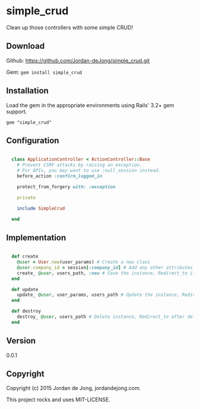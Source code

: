 # simple_crud

Clean up those controllers with some simple CRUD!

## Download

Github: https://github.com/Jordan-deJong/simple_crud.git

Gem: `gem install simple_crud`

## Installation

Load the gem in the appropriate environments using Rails' 3.2+ gem support.

  `gem "simple_crud"`

## Configuration


```ruby

  class ApplicationController < ActionController::Base
    # Prevent CSRF attacks by raising an exception.
    # For APIs, you may want to use :null_session instead.
    before_action :confirm_logged_in

    protect_from_forgery with: :exception

    private

    include SimpleCrud

  end

```

## Implementation


```ruby

  def create
    @user = User.new(user_params) # Create a new class
    @user.company_id = session[:company_id] # Add any other attributes
    create_ @user, users_path, :new # Save the instance, Redirect_to if save successful, #render template if not successful
  end

  def update
    update_ @user, user_params, users_path # Update the instance, Redirect_to if successful, # Always renders edit
  end

  def destroy
    destroy_ @user, users_path # Delete instance, Redirect_to after delete
  end

```


## Version

0.0.1

## Copyright

Copyright (c) 2015 Jordan de Jong, jordandejong.com.

This project rocks and uses MIT-LICENSE.
